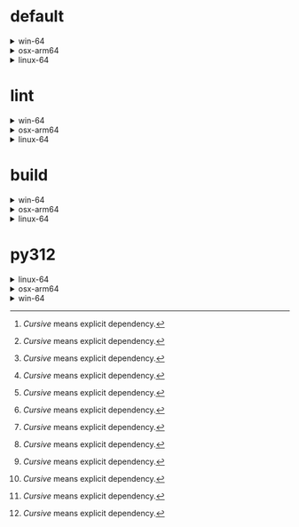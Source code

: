# default

<details>
<summary>win-64</summary>

| Dependency[^1] | Before | After | Change |
| - | - | - | - |
| ca-certificates | 2024.2.2 | 2024.6.2 | Minor Upgrade |
| libsqlite | 3.45.3 | 3.46.0 | Minor Upgrade |
| libzlib | 1.2.13 | 1.3.1 | Minor Upgrade |
| packaging | 24.0 | 24.1 | Minor Upgrade |
| typing-extensions | 4.11.0 | 4.12.2 | Minor Upgrade |
| typing_extensions | 4.11.0 | 4.12.2 | Minor Upgrade |
| vc14_runtime | 14.38.33135 | 14.40.33810 | Minor Upgrade |
| vs2015_runtime | 14.38.33135 | 14.40.33810 | Minor Upgrade |
| zipp | 3.17.0 | 3.19.2 | Minor Upgrade |
| openssl | 3.3.0 | 3.3.1 | Patch Upgrade |
| *ordered_enum* | 0.0.8 | 0.0.9 | Patch Upgrade |
| *pydantic* | 2.7.1 | 2.7.4 | Patch Upgrade |
| pydantic-core | 2.18.2 | 2.18.4 | Patch Upgrade |
| *pytest* | 8.2.1 | 8.2.2 | Patch Upgrade |
| vc | ha32ba9b_20 | h8a93ad2_20 | Only build string |

</details>

<details>
<summary>osx-arm64</summary>

| Dependency[^1] | Before | After | Change |
| - | - | - | - |
| ca-certificates | 2024.2.2 | 2024.6.2 | Minor Upgrade |
| libsqlite | 3.45.3 | 3.46.0 | Minor Upgrade |
| libzlib | 1.2.13 | 1.3.1 | Minor Upgrade |
| packaging | 24.0 | 24.1 | Minor Upgrade |
| typing-extensions | 4.11.0 | 4.12.2 | Minor Upgrade |
| typing_extensions | 4.11.0 | 4.12.2 | Minor Upgrade |
| zipp | 3.17.0 | 3.19.2 | Minor Upgrade |
| openssl | 3.3.0 | 3.3.1 | Patch Upgrade |
| *ordered_enum* | 0.0.8 | 0.0.9 | Patch Upgrade |
| *pydantic* | 2.7.1 | 2.7.4 | Patch Upgrade |
| pydantic-core | 2.18.2 | 2.18.4 | Patch Upgrade |
| *pytest* | 8.2.1 | 8.2.2 | Patch Upgrade |
| *py-rattler* | py312h1a1520d_0 | py312had01cb0_0 | Only build string |

</details>

<details>
<summary>linux-64</summary>

| Dependency[^1] | Before | After | Change |
| - | - | - | - |
| ca-certificates | 2024.2.2 | 2024.6.2 | Minor Upgrade |
| libsqlite | 3.45.3 | 3.46.0 | Minor Upgrade |
| libzlib | 1.2.13 | 1.3.1 | Minor Upgrade |
| packaging | 24.0 | 24.1 | Minor Upgrade |
| typing-extensions | 4.11.0 | 4.12.2 | Minor Upgrade |
| typing_extensions | 4.11.0 | 4.12.2 | Minor Upgrade |
| zipp | 3.17.0 | 3.19.2 | Minor Upgrade |
| openssl | 3.3.0 | 3.3.1 | Patch Upgrade |
| *ordered_enum* | 0.0.8 | 0.0.9 | Patch Upgrade |
| *pydantic* | 2.7.1 | 2.7.4 | Patch Upgrade |
| pydantic-core | 2.18.2 | 2.18.4 | Patch Upgrade |
| *pytest* | 8.2.1 | 8.2.2 | Patch Upgrade |
| ld_impl_linux-64 | hf3520f5_1 | hf3520f5_4 | Only build string |
| libgcc-ng | h77fa898_7 | h77fa898_9 | Only build string |
| libgomp | h77fa898_7 | h77fa898_9 | Only build string |

</details>

# lint

<details>
<summary>win-64</summary>

| Dependency[^1] | Before | After | Change |
| - | - | - | - |
| ca-certificates | 2024.2.2 | 2024.6.2 | Minor Upgrade |
| filelock | 3.14.0 | 3.15.1 | Minor Upgrade |
| libsqlite | 3.45.3 | 3.46.0 | Minor Upgrade |
| libzlib | 1.2.13 | 1.3.1 | Minor Upgrade |
| nodeenv | 1.8.0 | 1.9.1 | Minor Upgrade |
| *typos* | 1.21.0 | 1.22.7 | Minor Upgrade |
| vc14_runtime | 14.38.33135 | 14.40.33810 | Minor Upgrade |
| vs2015_runtime | 14.38.33135 | 14.40.33810 | Minor Upgrade |
| openssl | 3.3.0 | 3.3.1 | Patch Upgrade |
| *ruff* | 0.4.4 | 0.4.9 | Patch Upgrade |
| vc | ha32ba9b_20 | h8a93ad2_20 | Only build string |

</details>

<details>
<summary>osx-arm64</summary>

| Dependency[^1] | Before | After | Change |
| - | - | - | - |
| ca-certificates | 2024.2.2 | 2024.6.2 | Minor Upgrade |
| filelock | 3.14.0 | 3.15.1 | Minor Upgrade |
| libsqlite | 3.45.3 | 3.46.0 | Minor Upgrade |
| libzlib | 1.2.13 | 1.3.1 | Minor Upgrade |
| nodeenv | 1.8.0 | 1.9.1 | Minor Upgrade |
| *typos* | 1.21.0 | 1.22.7 | Minor Upgrade |
| openssl | 3.3.0 | 3.3.1 | Patch Upgrade |
| *ruff* | 0.4.4 | 0.4.9 | Patch Upgrade |

</details>

<details>
<summary>linux-64</summary>

| Dependency[^1] | Before | After | Change |
| - | - | - | - |
| ca-certificates | 2024.2.2 | 2024.6.2 | Minor Upgrade |
| filelock | 3.14.0 | 3.15.1 | Minor Upgrade |
| libsqlite | 3.45.3 | 3.46.0 | Minor Upgrade |
| libzlib | 1.2.13 | 1.3.1 | Minor Upgrade |
| nodeenv | 1.8.0 | 1.9.1 | Minor Upgrade |
| *typos* | 1.21.0 | 1.22.7 | Minor Upgrade |
| openssl | 3.3.0 | 3.3.1 | Patch Upgrade |
| *ruff* | 0.4.4 | 0.4.9 | Patch Upgrade |
| ld_impl_linux-64 | hf3520f5_1 | hf3520f5_4 | Only build string |
| libgcc-ng | h77fa898_7 | h77fa898_9 | Only build string |
| libgomp | h77fa898_7 | h77fa898_9 | Only build string |
| libstdcxx-ng | hc0a3c3a_7 | hc0a3c3a_9 | Only build string |

</details>

# build

<details>
<summary>win-64</summary>

| Dependency[^1] | Before | After | Change |
| - | - | - | - |
| ca-certificates | 2024.2.2 | 2024.6.2 | Minor Upgrade |
| certifi | 2024.2.2 | 2024.6.2 | Minor Upgrade |
| libsqlite | 3.45.3 | 3.46.0 | Minor Upgrade |
| libzlib | 1.2.13 | 1.3.1 | Minor Upgrade |
| more-itertools | 10.2.0 | 10.3.0 | Minor Upgrade |
| packaging | 24.0 | 24.1 | Minor Upgrade |
| pkginfo | 1.10.0 | 1.11.1 | Minor Upgrade |
| typing-extensions | 4.11.0 | 4.12.2 | Minor Upgrade |
| typing_extensions | 4.11.0 | 4.12.2 | Minor Upgrade |
| vc14_runtime | 14.38.33135 | 14.40.33810 | Minor Upgrade |
| vs2015_runtime | 14.38.33135 | 14.40.33810 | Minor Upgrade |
| zipp | 3.17.0 | 3.19.2 | Minor Upgrade |
| openssl | 3.3.0 | 3.3.1 | Patch Upgrade |
| *ordered_enum* | 0.0.8 | 0.0.9 | Patch Upgrade |
| *pydantic* | 2.7.1 | 2.7.4 | Patch Upgrade |
| pydantic-core | 2.18.2 | 2.18.4 | Patch Upgrade |
| requests | 2.32.2 | 2.32.3 | Patch Upgrade |
| vc | ha32ba9b_20 | h8a93ad2_20 | Only build string |

</details>

<details>
<summary>osx-arm64</summary>

| Dependency[^1] | Before | After | Change |
| - | - | - | - |
| ca-certificates | 2024.2.2 | 2024.6.2 | Minor Upgrade |
| certifi | 2024.2.2 | 2024.6.2 | Minor Upgrade |
| libsqlite | 3.45.3 | 3.46.0 | Minor Upgrade |
| libzlib | 1.2.13 | 1.3.1 | Minor Upgrade |
| more-itertools | 10.2.0 | 10.3.0 | Minor Upgrade |
| packaging | 24.0 | 24.1 | Minor Upgrade |
| pkginfo | 1.10.0 | 1.11.1 | Minor Upgrade |
| typing-extensions | 4.11.0 | 4.12.2 | Minor Upgrade |
| typing_extensions | 4.11.0 | 4.12.2 | Minor Upgrade |
| zipp | 3.17.0 | 3.19.2 | Minor Upgrade |
| openssl | 3.3.0 | 3.3.1 | Patch Upgrade |
| *ordered_enum* | 0.0.8 | 0.0.9 | Patch Upgrade |
| *pydantic* | 2.7.1 | 2.7.4 | Patch Upgrade |
| pydantic-core | 2.18.2 | 2.18.4 | Patch Upgrade |
| requests | 2.32.2 | 2.32.3 | Patch Upgrade |

</details>

<details>
<summary>linux-64</summary>

| Dependency[^1] | Before | After | Change |
| - | - | - | - |
| ca-certificates | 2024.2.2 | 2024.6.2 | Minor Upgrade |
| certifi | 2024.2.2 | 2024.6.2 | Minor Upgrade |
| libsqlite | 3.45.3 | 3.46.0 | Minor Upgrade |
| libzlib | 1.2.13 | 1.3.1 | Minor Upgrade |
| more-itertools | 10.2.0 | 10.3.0 | Minor Upgrade |
| packaging | 24.0 | 24.1 | Minor Upgrade |
| pkginfo | 1.10.0 | 1.11.1 | Minor Upgrade |
| typing-extensions | 4.11.0 | 4.12.2 | Minor Upgrade |
| typing_extensions | 4.11.0 | 4.12.2 | Minor Upgrade |
| zipp | 3.17.0 | 3.19.2 | Minor Upgrade |
| cryptography | 42.0.7 | 42.0.8 | Patch Upgrade |
| openssl | 3.3.0 | 3.3.1 | Patch Upgrade |
| *ordered_enum* | 0.0.8 | 0.0.9 | Patch Upgrade |
| *pydantic* | 2.7.1 | 2.7.4 | Patch Upgrade |
| pydantic-core | 2.18.2 | 2.18.4 | Patch Upgrade |
| requests | 2.32.2 | 2.32.3 | Patch Upgrade |
| ld_impl_linux-64 | hf3520f5_1 | hf3520f5_4 | Only build string |
| libgcc-ng | h77fa898_7 | h77fa898_9 | Only build string |
| libgomp | h77fa898_7 | h77fa898_9 | Only build string |
| libstdcxx-ng | hc0a3c3a_7 | hc0a3c3a_9 | Only build string |

</details>

# py312

<details>
<summary>linux-64</summary>

| Dependency[^1] | Before | After | Change |
| - | - | - | - |
| ca-certificates | 2024.2.2 | 2024.6.2 | Minor Upgrade |
| libsqlite | 3.45.3 | 3.46.0 | Minor Upgrade |
| libzlib | 1.2.13 | 1.3.1 | Minor Upgrade |
| packaging | 24.0 | 24.1 | Minor Upgrade |
| typing-extensions | 4.11.0 | 4.12.2 | Minor Upgrade |
| typing_extensions | 4.11.0 | 4.12.2 | Minor Upgrade |
| zipp | 3.17.0 | 3.19.2 | Minor Upgrade |
| openssl | 3.3.0 | 3.3.1 | Patch Upgrade |
| *ordered_enum* | 0.0.8 | 0.0.9 | Patch Upgrade |
| *pydantic* | 2.7.1 | 2.7.4 | Patch Upgrade |
| pydantic-core | 2.18.2 | 2.18.4 | Patch Upgrade |
| *pytest* | 8.2.1 | 8.2.2 | Patch Upgrade |
| ld_impl_linux-64 | hf3520f5_1 | hf3520f5_4 | Only build string |
| libgcc-ng | h77fa898_7 | h77fa898_9 | Only build string |
| libgomp | h77fa898_7 | h77fa898_9 | Only build string |

</details>

<details>
<summary>osx-arm64</summary>

| Dependency[^1] | Before | After | Change |
| - | - | - | - |
| ca-certificates | 2024.2.2 | 2024.6.2 | Minor Upgrade |
| libsqlite | 3.45.3 | 3.46.0 | Minor Upgrade |
| libzlib | 1.2.13 | 1.3.1 | Minor Upgrade |
| packaging | 24.0 | 24.1 | Minor Upgrade |
| typing-extensions | 4.11.0 | 4.12.2 | Minor Upgrade |
| typing_extensions | 4.11.0 | 4.12.2 | Minor Upgrade |
| zipp | 3.17.0 | 3.19.2 | Minor Upgrade |
| openssl | 3.3.0 | 3.3.1 | Patch Upgrade |
| *ordered_enum* | 0.0.8 | 0.0.9 | Patch Upgrade |
| *pydantic* | 2.7.1 | 2.7.4 | Patch Upgrade |
| pydantic-core | 2.18.2 | 2.18.4 | Patch Upgrade |
| *pytest* | 8.2.1 | 8.2.2 | Patch Upgrade |
| *py-rattler* | py312h1a1520d_0 | py312had01cb0_0 | Only build string |

</details>

<details>
<summary>win-64</summary>

| Dependency[^1] | Before | After | Change |
| - | - | - | - |
| ca-certificates | 2024.2.2 | 2024.6.2 | Minor Upgrade |
| libsqlite | 3.45.3 | 3.46.0 | Minor Upgrade |
| libzlib | 1.2.13 | 1.3.1 | Minor Upgrade |
| packaging | 24.0 | 24.1 | Minor Upgrade |
| typing-extensions | 4.11.0 | 4.12.2 | Minor Upgrade |
| typing_extensions | 4.11.0 | 4.12.2 | Minor Upgrade |
| vc14_runtime | 14.38.33135 | 14.40.33810 | Minor Upgrade |
| vs2015_runtime | 14.38.33135 | 14.40.33810 | Minor Upgrade |
| zipp | 3.17.0 | 3.19.2 | Minor Upgrade |
| openssl | 3.3.0 | 3.3.1 | Patch Upgrade |
| *ordered_enum* | 0.0.8 | 0.0.9 | Patch Upgrade |
| *pydantic* | 2.7.1 | 2.7.4 | Patch Upgrade |
| pydantic-core | 2.18.2 | 2.18.4 | Patch Upgrade |
| *pytest* | 8.2.1 | 8.2.2 | Patch Upgrade |
| vc | ha32ba9b_20 | h8a93ad2_20 | Only build string |

</details>

[^1]: *Cursive* means explicit dependency.
[^2]: Dependency got downgraded.
